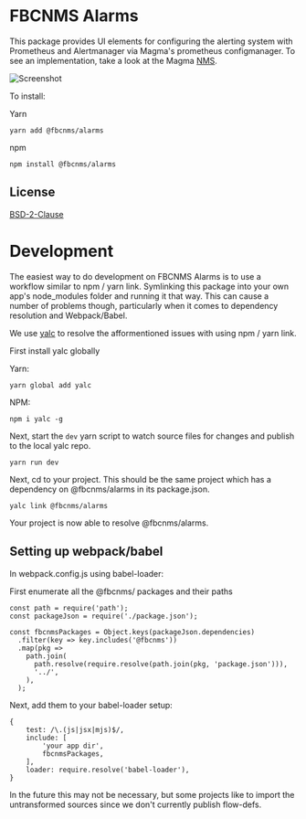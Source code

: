 # FBCNMS Alarms

This package provides UI elements for configuring the alerting system with Prometheus and Alertmanager via Magma's prometheus configmanager. To see an implementation, take a look at the Magma [NMS](https://github.com/magma/magma/tree/master/nms).

![Screenshot](https://raw.githubusercontent.com/facebookincubator/fbc-js-core/main/fbcnms-packages/fbcnms-alarms/create_alert_screenshot.png)

To install:

Yarn

```
yarn add @fbcnms/alarms
```

npm

```
npm install @fbcnms/alarms
```

## License

[BSD-2-Clause](https://opensource.org/licenses/BSD-2-Clause)

# Development

The easiest way to do development on FBCNMS Alarms is to use a workflow similar to npm / yarn link. Symlinking this package into your own app's node_modules folder and running it that way. This can cause a number of problems though, particularly when it comes to dependency resolution and Webpack/Babel.

We use [yalc](https://github.com/wclr/yalc) to resolve the afformentioned issues with using npm / yarn link.

First install yalc globally

Yarn:

```
yarn global add yalc
```

NPM:

```
npm i yalc -g
```

Next, start the `dev` yarn script to watch source files for changes and publish to the local yalc repo.

```
yarn run dev
```

Next, cd to your project. This should be the same project which has a dependency on @fbcnms/alarms in its package.json.

```
yalc link @fbcnms/alarms
```

Your project is now able to resolve @fbcnms/alarms.

## Setting up webpack/babel

In webpack.config.js using babel-loader:

First enumerate all the @fbcnms/ packages and their paths

```
const path = require('path');
const packageJson = require('./package.json');

const fbcnmsPackages = Object.keys(packageJson.dependencies)
  .filter(key => key.includes('@fbcnms'))
  .map(pkg =>
    path.join(
      path.resolve(require.resolve(path.join(pkg, 'package.json'))),
      '../',
    ),
  );
```

Next, add them to your babel-loader setup:

```
{
    test: /\.(js|jsx|mjs)$/,
    include: [
        'your app dir',
        fbcnmsPackages,
    ],
    loader: require.resolve('babel-loader'),
}
```

In the future this may not be necessary, but some projects like to import the untransformed sources since we don't currently publish flow-defs.
